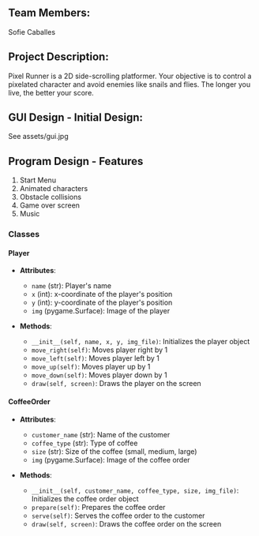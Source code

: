 ## Team Members: 
Sofie Caballes 

## Project Description: 
Pixel Runner is a 2D side-scrolling platformer. Your objective is to control a pixelated character and avoid enemies like snails and flies. The longer you live, the better your score. 

## GUI Design - Initial Design:
See assets/gui.jpg 

## Program Design - Features 
1. Start Menu
2. Animated characters
3. Obstacle collisions 
4. Game over screen 
5. Music 

### Classes

#### Player
- **Attributes**:
  - `name` (str): Player's name
  - `x` (int): x-coordinate of the player's position
  - `y` (int): y-coordinate of the player's position
  - `img` (pygame.Surface): Image of the player
  
- **Methods**:
  - `__init__(self, name, x, y, img_file)`: Initializes the player object
  - `move_right(self)`: Moves player right by 1
  - `move_left(self)`: Moves player left by 1
  - `move_up(self)`: Moves player up by 1
  - `move_down(self)`: Moves player down by 1
  - `draw(self, screen)`: Draws the player on the screen

#### CoffeeOrder
- **Attributes**:
  - `customer_name` (str): Name of the customer
  - `coffee_type` (str): Type of coffee
  - `size` (str): Size of the coffee (small, medium, large)
  - `img` (pygame.Surface): Image of the coffee order

- **Methods**:
  - `__init__(self, customer_name, coffee_type, size, img_file)`: Initializes the coffee order object
  - `prepare(self)`: Prepares the coffee order
  - `serve(self)`: Serves the coffee order to the customer
  - `draw(self, screen)`: Draws the coffee order on the screen
  
<!-- 
start menu
buttons 
characters 
scrolling background
game over screen  -->

